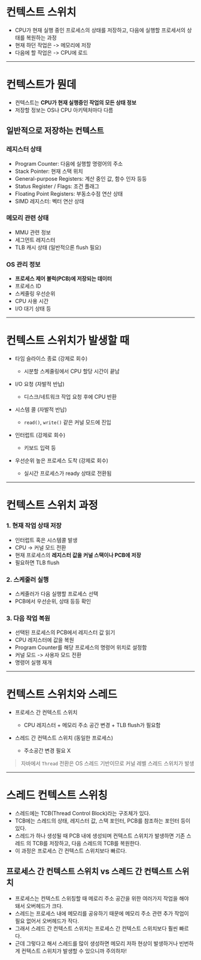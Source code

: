 # 컨텍스트 스위치

- CPU가 현재 실행 중인 프로세스의 상태를 저장하고, 다음에 실행할 프로세서의 상태를 복원하는 과정
- 현재 하던 작업은 -> 메모리에 저장
- 다음에 할 작업은 -> CPU에 로드

---

# 컨텍스트가 뭔데

- 컨텍스트는 **CPU가 현재 실행중인 작업의 모든 상태 정보**
- 저장할 정보는 OS나 CPU 아키텍처마다 다름

## 일반적으로 저장하는 컨텍스트

### 레지스터 상태

- Program Counter: 다음에 실행할 명령어의 주소
- Stack Pointer: 현재 스택 위치
- General-purpose Registers: 계산 중인 값, 함수 인자 등등
- Status Register / Flags: 조건 플래그
- Floating Point Registers: 부동소수점 연산 상태
- SIMD 레지스터: 벡터 연산 상태

### 메모리 관련 상태

- MMU 관련 정보
- 세그먼트 레지스터
- TLB 캐시 상태 (일반적으론 flush 필요)

### OS 관리 정보

- **프로세스 제어 블럭(PCB)에 저장되는 데이터**
- 프로세스 ID
- 스케줄링 우선순위
- CPU 사용 시간
- I/O 대기 상태 등

---

# 컨텍스트 스위치가 발생할 때

- 타임 슬라이스 종료 (강제로 회수)
    - 시분할 스케줄링에서 CPU 할당 시간이 끝남


- I/O 요청 (자발적 반납)
    - 디스크/네트워크 작업 요청 후에 CPU 반환


- 시스템 콜 (자발적 반납)
    - `read()`, `write()` 같은 커널 모드에 진입


- 인터럽트 (강제로 회수)
    - 키보드 입력 등


- 우선순위 높은 프로세스 도착 (강제로 회수)
    - 실시간 프로세스가 ready 상태로 전환됨

---

# 컨텍스트 스위치 과정

### 1. 현재 작업 상태 저장

- 인터럽트 혹은 시스템콜 발생
- CPU -> 커널 모드 전환
- 현재 프로세스의 **레지스터 값을 커널 스택이나 PCB에 저장**
- 필요하면 TLB flush

### 2. 스케줄러 실행

- 스케줄러가 다음 실행할 프로세스 선택
- PCB에서 우선순위, 상태 등등 확인

### 3. 다음 작업 복원

- 선택된 프로세스의 PCB에서 레지스터 값 읽기
- CPU 레지스터에 값을 복원
- Program Counter를 해당 프로세스의 명령어 위치로 설정함
- 커널 모드 -> 사용자 모드 전환
- 명령어 실행 재개

---

# 컨텍스트 스위치와 스레드

- 프로세스 간 컨텍스트 스위치
    - CPU 레지스터 + 메모리 주소 공간 변경 + TLB flush가 필요함

- 스레드 간 컨텍스트 스위치 (동일한 프로세스)
    - 주소공간 변경 필요 X

> 자바에서 `Thread` 전환은 OS 스레드 기반이므로 커널 레벨 스레드 스위치가 발생

---

# 스레드 컨텍스트 스위칭

- 스레드에는 TCB(Thread Control Block)라는 구조체가 있다.
- TCB에는 스레드의 상태, 레지스터 값, 스택 포인터, PCB를 참조하는 포인터 등이 있다.
- 스레드가 하나 생성될 때 PCB 내에 생성되며 컨텍스트 스위치가 발생하면 기존 스레드 의 TCB를 저장하고, 다음 스레드의 TCB를 복원한다.
- 이 과정은 프로세스 간 컨텍스트 스위치보다 빠르다.

## 프로세스 간 컨텍스트 스위치 vs 스레드 간 컨텍스트 스위치

- 프로세스는 컨텍스트 스위칭할 때 메로리 주소 공간을 위한 여러가지 작업을 해야 돼서 오버헤드가 크다.
- 스레드는 프로세스 내에 메모리를 공유하기 때문에 메모리 주소 관련 추가 작업이 필요 없어서 오버헤드가 작다.
- 그래서 스레드 간 컨텍스트 스위치는 프로세스 간 컨텍스트 스위치보다 훨씬 빠르다.
- 근데 그렇다고 해서 스레드를 많이 생성하면 메모리 저하 현상이 발생하거나 빈번하게 컨텍스트 스위치가 발생할 수 있으니까 주의하자!